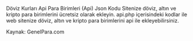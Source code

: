 Döviz Kurları Api
Para Birimleri (Api) Json Kodu
Sitenize döviz, altın ve kripto para birimlerini ücretsiz olarak ekleyin.
api.php içerisindeki kodlar ile web sitenize döviz, altın ve kripto para birimlerini api ile ekleyebilirsiniz.

Kaynak: GenelPara.com
